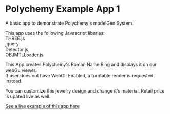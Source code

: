 Polychemy Example App 1
=======================

A basic app to demonstrate Polychemy's modelGen System.

This app uses the following Javascript libaries:<br>
THREE.js<br>
jquery<br>
Detector.js<br>
OBJMTLLoader.js


This App creates Polychemy's Roman Name Ring and displays it on our webGL viewer.<br>
If user does not have WebGL Enabled, a turntable render is requested instead.

You can customize this jewelry design and change it's material. Retail price is upated live as well.

<p>
<a href="http://www.polychemy.com/AppExample1/RomanRing.html">See a live example of this app here</a>
</p>

